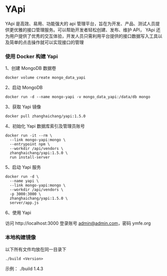 # YApi

YApi 是高效、易用、功能强大的 api 管理平台，旨在为开发、产品、测试人员提供更优雅的接口管理服务。可以帮助开发者轻松创建、发布、维护 API，
YApi 还为用户提供了优秀的交互体验，开发人员只需利用平台提供的接口数据写入工具以及简单的点击操作就可以实现接口的管理



### 使用 Docker 构建 Yapi

1、创建 MongoDB 数据卷

```
docker volume create mongo_data_yapi
```
2、启动 MongoDB

```
docker run -d --name mongo-yapi -v mongo_data_yapi:/data/db mongo
```

3、获取 Yapi 镜像

```
docker pull zhanghaichang/yapi:1.5.0
```

4、初始化 Yapi 数据库索引及管理员账号

```
docker run -it --rm \
  --link mongo-yapi:mongo \
  --entrypoint npm \
  --workdir /api/vendors \
  zhanghaichang/yapi:1.5.0 \
  run install-server
```

5、启动 Yapi 服务

```
docker run -d \
  --name yapi \
  --link mongo-yapi:mongo \
  --workdir /api/vendors \
  -p 3000:3000 \
  zhanghaichang/yapi:1.5.0 \
  server/app.js

```

6、使用 Yapi

访问 http://localhost:3000 登录账号 admin@admin.com，密码 ymfe.org

### 本地构建镜像

以下所有文件均放在同一目录下

```
./build <Version>

```
示例： ./build 1.4.3

 
